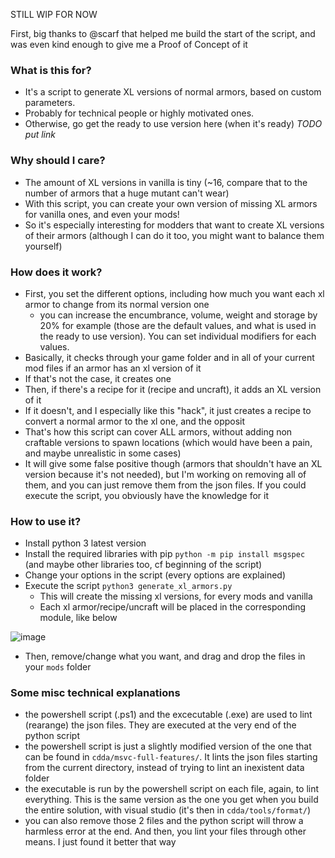 STILL WIP FOR NOW

First, big thanks to @scarf that helped me build the start of the script, and was even kind enough to give me a Proof of Concept of it

### What is this for?
- It's a script to generate XL versions of normal armors, based on custom parameters.
- Probably for technical people or highly motivated ones.
- Otherwise, go get the ready to use version here (when it's ready) *TODO put link*

### Why should I care?
- The amount of XL versions in vanilla is tiny (~16, compare that to the number of armors that a huge mutant can't wear)
- With this script, you can create your own version of missing XL armors for vanilla ones, and even your mods!
- So it's especially interesting for modders that want to create XL versions of their armors (although I can do it too, you might want to balance them yourself)

### How does it work?
- First, you set the different options, including how much you want each xl armor to change from its normal version one
	- you can increase the encumbrance, volume, weight and storage by 20% for example (those are the default values, and what is used in the ready to use version). You can set individual modifiers for each values.
- Basically, it checks through your game folder and in all of your current mod files if an armor has an xl version of it
- If that's not the case, it creates one
- Then, if there's a recipe for it (recipe and uncraft), it adds an XL version of it
- If it doesn't, and I especially like this "hack", it just creates a recipe to convert a normal armor to the xl one, and the opposit
- That's how this script can cover ALL armors, without adding non craftable versions to spawn locations (which would have been a pain, and maybe unrealistic in some cases)
- It will give some false positive though (armors that shouldn't have an XL version because it's not needed), but I'm working on removing all of them, and you can just remove them from the json files. If you could execute the script, you obviously have the knowledge for it

### How to use it?
- Install python 3 latest version
- Install the required libraries with pip `python -m pip install msgspec` (and maybe other libraries too, cf beginning of the script)
- Change your options in the script (every options are explained)
- Execute the script `python3 generate_xl_armors.py`
	- This will create the missing xl versions, for every mods and vanilla
	- Each xl armor/recipe/uncraft will be placed in the corresponding module, like below

![image](https://user-images.githubusercontent.com/71428793/199604364-d3536380-f20c-4202-b51c-285fff7e25de.png)
- Then, remove/change what you want, and drag and drop the files in your `mods` folder


### Some misc technical explanations
- the powershell script (.ps1) and the excecutable (.exe) are used to lint (rearange) the json files. They are executed at the very end of the python script
- the powershell script is just a slightly modified version of the one that can be found in `cdda/msvc-full-features/`. It lints the json files starting from the current directory, instead of trying to lint an inexistent data folder
- the executable is run by the powershell script on each file, again, to lint everything. This is the same version as the one you get when you build the entire solution, with visual studio (it's then in `cdda/tools/format/`)
- you can also remove those 2 files and the python script will throw a harmless error at the end. And then, you lint your files through other means. I just found it better that way
